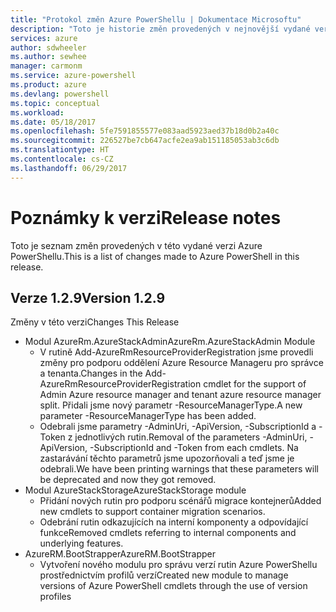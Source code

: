 ```yaml
---
title: "Protokol změn Azure PowerShellu | Dokumentace Microsoftu"
description: "Toto je historie změn provedených v nejnovější vydané verzi Azure PowerShellu."
services: azure
author: sdwheeler
ms.author: sewhee
manager: carmonm
ms.service: azure-powershell
ms.product: azure
ms.devlang: powershell
ms.topic: conceptual
ms.workload: 
ms.date: 05/18/2017
ms.openlocfilehash: 5fe7591855577e083aad5923aed37b18d0b2a40c
ms.sourcegitcommit: 226527be7cb647acfe2ea9ab151185053ab3c6db
ms.translationtype: HT
ms.contentlocale: cs-CZ
ms.lasthandoff: 06/29/2017
---
```

# <a name="release-notes"></a><span data-ttu-id="d0c1a-103">Poznámky k verzi</span><span class="sxs-lookup"><span data-stu-id="d0c1a-103">Release notes</span></span>

<span data-ttu-id="d0c1a-104">Toto je seznam změn provedených v této vydané verzi Azure PowerShellu.</span><span class="sxs-lookup"><span data-stu-id="d0c1a-104">This is a list of changes made to Azure PowerShell in this release.</span></span>

## <a name="version-129"></a><span data-ttu-id="d0c1a-105">Verze 1.2.9</span><span class="sxs-lookup"><span data-stu-id="d0c1a-105">Version 1.2.9</span></span>

<span data-ttu-id="d0c1a-106">Změny v této verzi</span><span class="sxs-lookup"><span data-stu-id="d0c1a-106">Changes This Release</span></span>

* <span data-ttu-id="d0c1a-107">Modul AzureRm.AzureStackAdmin</span><span class="sxs-lookup"><span data-stu-id="d0c1a-107">AzureRm.AzureStackAdmin Module</span></span>
    + <span data-ttu-id="d0c1a-108">V rutině Add-AzureRmResourceProviderRegistration jsme provedli změny pro podporu oddělení Azure Resource Manageru pro správce a tenanta.</span><span class="sxs-lookup"><span data-stu-id="d0c1a-108">Changes in the Add-AzureRmResourceProviderRegistration cmdlet for the support of Admin Azure resource manager and tenant azure resource manager split.</span></span> <span data-ttu-id="d0c1a-109">Přidali jsme nový parametr -ResourceManagerType.</span><span class="sxs-lookup"><span data-stu-id="d0c1a-109">A new parameter -ResourceManagerType has been added.</span></span>
    + <span data-ttu-id="d0c1a-110">Odebrali jsme parametry -AdminUri, -ApiVersion, -SubscriptionId a -Token z jednotlivých rutin.</span><span class="sxs-lookup"><span data-stu-id="d0c1a-110">Removal of the parameters -AdminUri, -ApiVersion, -SubscriptionId and -Token from each cmdlets.</span></span> <span data-ttu-id="d0c1a-111">Na zastarávání těchto parametrů jsme upozorňovali a teď jsme je odebrali.</span><span class="sxs-lookup"><span data-stu-id="d0c1a-111">We have been printing warnings that these parameters will be deprecated and now they got removed.</span></span>
* <span data-ttu-id="d0c1a-112">Modul AzureStackStorage</span><span class="sxs-lookup"><span data-stu-id="d0c1a-112">AzureStackStorage module</span></span>
    + <span data-ttu-id="d0c1a-113">Přidání nových rutin pro podporu scénářů migrace kontejnerů</span><span class="sxs-lookup"><span data-stu-id="d0c1a-113">Added new cmdlets to support container migration scenarios.</span></span>
    + <span data-ttu-id="d0c1a-114">Odebrání rutin odkazujících na interní komponenty a odpovídající funkce</span><span class="sxs-lookup"><span data-stu-id="d0c1a-114">Removed cmdlets referring to internal components and underlying features.</span></span>
* <span data-ttu-id="d0c1a-115">AzureRM.BootStrapper</span><span class="sxs-lookup"><span data-stu-id="d0c1a-115">AzureRM.BootStrapper</span></span>
    + <span data-ttu-id="d0c1a-116">Vytvoření nového modulu pro správu verzí rutin Azure PowerShellu prostřednictvím profilů verzí</span><span class="sxs-lookup"><span data-stu-id="d0c1a-116">Created new module to manage versions of Azure PowerShell cmdlets through the use of version profiles</span></span>